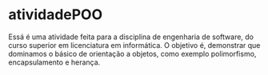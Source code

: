 # atividadePOO
Essá é uma atividade feita para a disciplina de engenharia de software, do curso superior em licenciatura em informática. O objetivo é, demonstrar que dominamos o básico de orientação a objetos, como exemplo polimorfismo, encapsulamento e herança.
